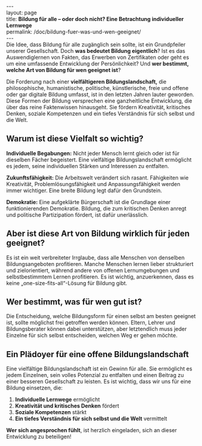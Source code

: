 \---  
layout: page  
title: **Bildung für alle – oder doch nicht? Eine Betrachtung individueller Lernwege**  
permalink: /doc/bildung-fuer-was-und-wen-geeignet/  
\---  
Die Idee, dass Bildung für alle zugänglich sein sollte, ist ein Grundpfeiler unserer Gesellschaft. Doch **was bedeutet Bildung eigentlich**? Ist es das Auswendiglernen von Fakten, das Erwerben von Zertifikaten oder geht es um eine umfassende Entwicklung der Persönlichkeit? Und **wer bestimmt, welche Art von Bildung für wen geeignet ist**?

Die Forderung nach einer **vielfältigeren Bildungslandschaft,** die philosophische, humanistische, politische, künstlerische, freie und offene oder gar digitale Bildung umfasst, ist in den letzten Jahren lauter geworden. Diese Formen der Bildung versprechen eine ganzheitliche Entwicklung, die über das reine Faktenwissen hinausgeht. Sie fördern Kreativität, kritisches Denken, soziale Kompetenzen und ein tiefes Verständnis für sich selbst und die Welt.

## **Warum ist diese Vielfalt so wichtig?**

**Individuelle Begabungen:** Nicht jeder Mensch lernt gleich oder ist für dieselben Fächer begeistert. Eine vielfältige Bildungslandschaft ermöglicht es jedem, seine individuellen Stärken und Interessen zu entfalten.

**Zukunftsfähigkeit:** Die Arbeitswelt verändert sich rasant. Fähigkeiten wie Kreativität, Problemlösungsfähigkeit und Anpassungsfähigkeit werden immer wichtiger. Eine breite Bildung legt dafür den Grundstein.

**Demokratie:** Eine aufgeklärte Bürgerschaft ist die Grundlage einer funktionierenden Demokratie. Bildung, die zum kritischen Denken anregt und politische Partizipation fördert, ist dafür unerlässlich.

## **Aber ist diese Art von Bildung wirklich für jeden geeignet?**

Es ist ein weit verbreiteter Irrglaube, dass alle Menschen von denselben Bildungsangeboten profitieren. Manche Menschen lernen lieber strukturiert und zielorientiert, während andere von offenen Lernumgebungen und selbstbestimmtem Lernen profitieren. Es ist wichtig, anzuerkennen, dass es keine „one-size-fits-all“-Lösung für Bildung gibt.

## **Wer bestimmt, was für wen gut ist?**

Die Entscheidung, welche Bildungsform für einen selbst am besten geeignet ist, sollte möglichst frei getroffen werden können. Eltern, Lehrer und Bildungsberater können dabei unterstützen, aber letztendlich muss jeder Einzelne für sich selbst entscheiden, welchen Weg er gehen möchte.

## **Ein Plädoyer für eine offene Bildungslandschaft**

Eine vielfältige Bildungslandschaft ist ein Gewinn für alle. Sie ermöglicht es jedem Einzelnen, sein volles Potenzial zu entfalten und einen Beitrag zu einer besseren Gesellschaft zu leisten. Es ist wichtig, dass wir uns für eine Bildung einsetzen, die:

1. **Individuelle Lernwege** ermöglicht  
2. **Kreativität und kritisches Denken** fördert  
3. **Soziale Kompetenzen** stärkt  
4. **Ein tiefes Verständnis für sich selbst und die Welt** vermittelt

**Wer sich angesprochen fühlt**, ist herzlich eingeladen, sich an dieser Entwicklung zu beteiligen\!